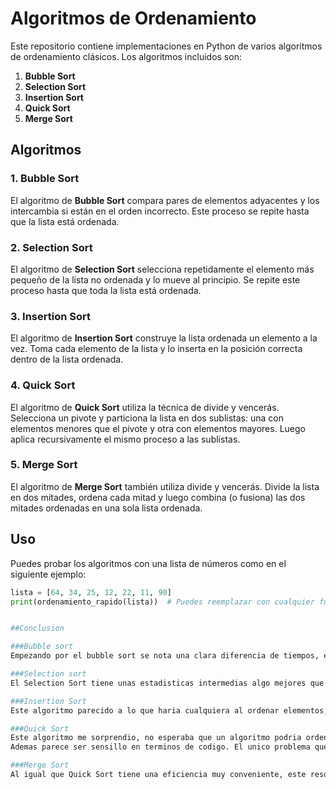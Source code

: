 # Algoritmos de Ordenamiento

Este repositorio contiene implementaciones en Python de varios algoritmos de ordenamiento clásicos. Los algoritmos incluidos son:

1. **Bubble Sort**
2. **Selection Sort**
3. **Insertion Sort**
4. **Quick Sort**
5. **Merge Sort**

## Algoritmos

### 1. Bubble Sort

El algoritmo de **Bubble Sort** compara pares de elementos adyacentes y los intercambia si están en el orden incorrecto. Este proceso se repite hasta que la lista está ordenada.

### 2. Selection Sort

El algoritmo de **Selection Sort** selecciona repetidamente el elemento más pequeño de la lista no ordenada y lo mueve al principio. Se repite este proceso hasta que toda la lista está ordenada.

### 3. Insertion Sort

El algoritmo de **Insertion Sort** construye la lista ordenada un elemento a la vez. Toma cada elemento de la lista y lo inserta en la posición correcta dentro de la lista ordenada.

### 4. Quick Sort

El algoritmo de **Quick Sort** utiliza la técnica de divide y vencerás. Selecciona un pivote y particiona la lista en dos sublistas: una con elementos menores que el pivote y otra con elementos mayores. Luego aplica recursivamente el mismo proceso a las sublistas.

### 5. Merge Sort

El algoritmo de **Merge Sort** también utiliza divide y vencerás. Divide la lista en dos mitades, ordena cada mitad y luego combina (o fusiona) las dos mitades ordenadas en una sola lista ordenada.

## Uso

Puedes probar los algoritmos con una lista de números como en el siguiente ejemplo:

```python
lista = [64, 34, 25, 12, 22, 11, 90]
print(ordenamiento_rapido(lista))  # Puedes reemplazar con cualquier función de ordenamiento


##Conclusion

###Bubble sort
Empezando por el bubble sort se nota una clara diferencia de tiempos, este es por lejos el mas pesado en terminos de rendimiento y se hace cada vez peor en una mayor cantidad de datos. Es el algoritmo mas simple pero no el mas eficiente. Diria bonito para enseñar.

###Selection sort
El Selection Sort tiene unas estadisticas intermedias algo mejores que el Insertion Sort y al parecer muy parecidas a los mejores algoritmos en terminos de listas pequeñas. Diria que es otro algoritmo facil de entender y que tiene resultados, pero en terminos generales no lo recomendaria. Pero es cierto que tiene buen manejo de memoria ya que solo hace a lo sumo una modificacion por elemento, sin tantos intercambios.

###Insertion Sort
Este algoritmo parecido a lo que haria cualquiera al ordenar elementos, tiene una eficiencia computacional no tan buena, peor que el selection sort. Necesita bastante manejo de memoria, o almenos una lista enlazada para poder funcionar bien, ya que de otra manera mueve los elementos por la memoria todo el rato.

###Quick Sort
Este algoritmo me sorprendio, no esperaba que un algoritmo podria ordenar 500.000 elementos en tan solo 2.31 seg. Tiene un rendimiendo exepcional, normal que sea unos de los algoritmos preferido por las librerias.
Ademas parece ser sensillo en terminos de codigo. El unico problema que veo podria ser un stackoverflow ya que maneja recursividad, y podria requerrir bastante memoria ram. Por otro lado el unico problema que tiene es que en cantidades de datos grandes, en ciertos casos puede tardar mas de lo esperado si se toma como punto de pivote el centro.

###Merge Sort
Al igual que Quick Sort tiene una eficiencia muy conveniente, este resolvio los 500.000 elementos en 2.38 seg. Podria decirse que es algo mas lento que Quick Sort aunque eso lo cubre con su estabilidad.